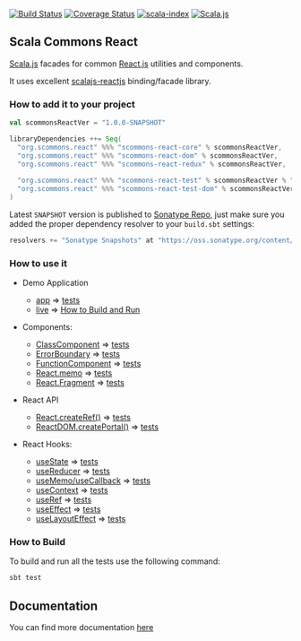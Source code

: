 
[![Build Status](https://travis-ci.org/scommons/scommons-react.svg?branch=master)](https://travis-ci.org/scommons/scommons-react)
[![Coverage Status](https://coveralls.io/repos/github/scommons/scommons-react/badge.svg?branch=master)](https://coveralls.io/github/scommons/scommons-react?branch=master)
[![scala-index](https://index.scala-lang.org/scommons/scommons-react/scommons-react-core/latest.svg)](https://index.scala-lang.org/scommons/scommons-react/scommons-react-core)
[![Scala.js](https://www.scala-js.org/assets/badges/scalajs-0.6.17.svg)](https://www.scala-js.org)

## Scala Commons React
[Scala.js](https://www.scala-js.org) facades for common [React.js](https://reactjs.org) utilities and components.

It uses excellent [scalajs-reactjs](https://github.com/shogowada/scalajs-reactjs) binding/facade library.


### How to add it to your project

```scala
val scommonsReactVer = "1.0.0-SNAPSHOT"

libraryDependencies ++= Seq(
  "org.scommons.react" %%% "scommons-react-core" % scommonsReactVer,
  "org.scommons.react" %%% "scommons-react-dom" % scommonsReactVer,
  "org.scommons.react" %%% "scommons-react-redux" % scommonsReactVer,
  
  "org.scommons.react" %%% "scommons-react-test" % scommonsReactVer % "test",
  "org.scommons.react" %%% "scommons-react-test-dom" % scommonsReactVer % "test"
)
```

Latest `SNAPSHOT` version is published to [Sonatype Repo](https://oss.sonatype.org/content/repositories/snapshots/org/scommons/), just make sure you added
the proper dependency resolver to your `build.sbt` settings:
```scala
resolvers += "Sonatype Snapshots" at "https://oss.sonatype.org/content/repositories/snapshots/"
```

### How to use it

* Demo Application
  * [app](showcase/src/main/scala/scommons/react/showcase/app/ShowcaseReactApp.scala) => [tests](showcase/src/test/scala/scommons/react/showcase/app/ShowcaseReactAppSpec.scala)
  * [live](https://scommons.org/scommons-react/showcase/) => [How to Build and Run](showcase/README.md)

* Components:
  * [ClassComponent](showcase/src/main/scala/scommons/react/showcase/ClassComponentDemo.scala) => [tests](showcase/src/test/scala/scommons/react/showcase/ClassComponentDemoSpec.scala)
  * [ErrorBoundary](showcase/src/main/scala/scommons/react/showcase/ErrorBoundaryDemo.scala) => [tests](showcase/src/test/scala/scommons/react/showcase/ErrorBoundaryDemoSpec.scala)
  * [FunctionComponent](showcase/src/main/scala/scommons/react/showcase/FunctionComponentDemo.scala) => [tests](showcase/src/test/scala/scommons/react/showcase/FunctionComponentDemoSpec.scala)
  * [React.memo](showcase/src/main/scala/scommons/react/showcase/ReactMemoDemo.scala) => [tests](showcase/src/test/scala/scommons/react/showcase/ReactMemoDemoSpec.scala)
  * [React.Fragment](showcase/src/main/scala/scommons/react/showcase/ReactFragmentDemo.scala) => [tests](showcase/src/test/scala/scommons/react/showcase/ReactFragmentDemoSpec.scala)

* React API
  * [React.createRef()](showcase/src/main/scala/scommons/react/showcase/ReactRefDemo.scala) => [tests](showcase/src/test/scala/scommons/react/showcase/ReactRefDemoSpec.scala)
  * [ReactDOM.createPortal()](showcase/src/main/scala/scommons/react/showcase/dom/ReactPortalDemo.scala) => [tests](showcase/src/test/scala/scommons/react/showcase/dom/ReactPortalDemoSpec.scala)

* React Hooks:
  * [useState](showcase/src/main/scala/scommons/react/showcase/hooks/UseStateDemo.scala) => [tests](showcase/src/test/scala/scommons/react/showcase/hooks/UseStateDemoSpec.scala)
  * [useReducer](showcase/src/main/scala/scommons/react/showcase/hooks/UseReducerDemo.scala) => [tests](showcase/src/test/scala/scommons/react/showcase/hooks/UseReducerDemoSpec.scala)
  * [useMemo/useCallback](showcase/src/main/scala/scommons/react/showcase/hooks/UseMemoDemo.scala) => [tests](showcase/src/test/scala/scommons/react/showcase/hooks/UseMemoDemoSpec.scala)
  * [useContext](showcase/src/main/scala/scommons/react/showcase/hooks/UseContextDemo.scala) => [tests](showcase/src/test/scala/scommons/react/showcase/hooks/UseContextDemoSpec.scala)
  * [useRef](showcase/src/main/scala/scommons/react/showcase/hooks/UseRefDemo.scala) => [tests](showcase/src/test/scala/scommons/react/showcase/hooks/UseRefDemoSpec.scala)
  * [useEffect](showcase/src/main/scala/scommons/react/showcase/hooks/UseEffectDemo.scala) => [tests](showcase/src/test/scala/scommons/react/showcase/hooks/UseEffectDemoSpec.scala)
  * [useLayoutEffect](showcase/src/main/scala/scommons/react/showcase/hooks/UseLayoutEffectDemo.scala) => [tests](showcase/src/test/scala/scommons/react/showcase/hooks/UseLayoutEffectDemoSpec.scala)

### How to Build

To build and run all the tests use the following command:
```bash
sbt test
```

## Documentation

You can find more documentation [here](https://scommons.org/scommons-react)
